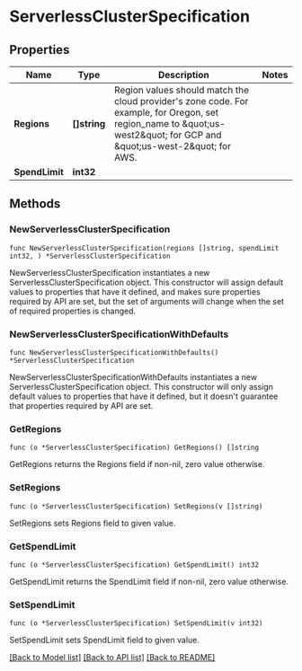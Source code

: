 # ServerlessClusterSpecification

## Properties

Name | Type | Description | Notes
------------ | ------------- | ------------- | -------------
**Regions** | **[]string** | Region values should match the cloud provider&#39;s zone code. For example, for Oregon, set region_name to \&quot;us-west2\&quot; for GCP and \&quot;us-west-2\&quot; for AWS. | 
**SpendLimit** | **int32** |  | 

## Methods

### NewServerlessClusterSpecification

`func NewServerlessClusterSpecification(regions []string, spendLimit int32, ) *ServerlessClusterSpecification`

NewServerlessClusterSpecification instantiates a new ServerlessClusterSpecification object.
This constructor will assign default values to properties that have it defined,
and makes sure properties required by API are set, but the set of arguments
will change when the set of required properties is changed.

### NewServerlessClusterSpecificationWithDefaults

`func NewServerlessClusterSpecificationWithDefaults() *ServerlessClusterSpecification`

NewServerlessClusterSpecificationWithDefaults instantiates a new ServerlessClusterSpecification object.
This constructor will only assign default values to properties that have it defined,
but it doesn't guarantee that properties required by API are set.

### GetRegions

`func (o *ServerlessClusterSpecification) GetRegions() []string`

GetRegions returns the Regions field if non-nil, zero value otherwise.

### SetRegions

`func (o *ServerlessClusterSpecification) SetRegions(v []string)`

SetRegions sets Regions field to given value.

### GetSpendLimit

`func (o *ServerlessClusterSpecification) GetSpendLimit() int32`

GetSpendLimit returns the SpendLimit field if non-nil, zero value otherwise.

### SetSpendLimit

`func (o *ServerlessClusterSpecification) SetSpendLimit(v int32)`

SetSpendLimit sets SpendLimit field to given value.


[[Back to Model list]](../README.md#documentation-for-models) [[Back to API list]](../README.md#documentation-for-api-endpoints) [[Back to README]](../README.md)


